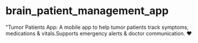# brain_patient_management_app
"Tumor Patients App: A mobile app to help tumor patients track symptoms, medications &amp; vitals.Supports emergency alerts &amp; doctor communication. ❤️ 
